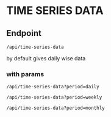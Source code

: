 # TIME SERIES DATA

## Endpoint

```/api/time-series-data```

by default gives daily wise data

### with params

```/api/time-series-data?period=daily```

```/api/time-series-data?period=weekly```

```/api/time-series-data?period=monthly```

